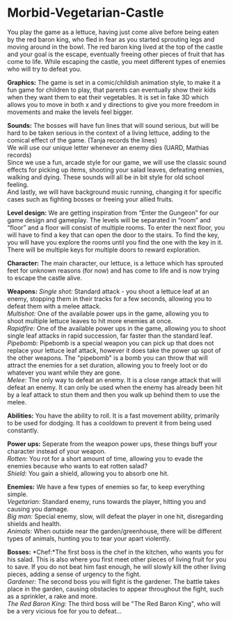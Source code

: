 # Morbid-Vegetarian-Castle

You play the game as a lettuce, having just come alive before being eaten by the red baron king, who fled in fear as you started sprouting legs and moving around in the bowl. The red baron king lived at the top of the castle and your goal is the escape, eventually freeing other pieces of fruit that has come to life. 
While escaping the castle, you meet different types of enemies who will try to defeat you.


**Graphics:** 
The game is set in a comic/childish animation style, to make it a fun game for children to play, that parents can eventually show their kids when they want them to eat their vegetables. It is set in fake 3D which allows you to move in both x and y directions to give you more freedom in movements and make the levels feel bigger.

**Sounds:**
The bosses will have fun lines that will sound serious, but will be hard to be taken serious in the context of a living lettuce, adding to the comical effect of the game. (Tanja records the lines)                                      
We will use our unique letter whenever an enemy dies (UARD, Mathias records)                                      
Since we use a fun, arcade style for our game, we will use the classic sound effects for picking up items, shooting your salad leaves, defeating enemies, walking and dying. These sounds will all be in bit style for old school feeling.                                      
And lastly, we will have background music running, changing it for specific cases such as fighting bosses or freeing your allied fruits.

**Level design:**
We are getting inspiration from “Enter the Gungeon” for our game design and gameplay. The levels will be separated in “room” and “floor” and a floor will consist of multiple rooms. To enter the next floor, you will have to find a key that can open the door to the stairs. To find the key, you will have you explore the rooms until you find the one with the key in it. There will be multiple keys for multiple doors to reward exploration. 

**Character:**
The main character, our lettuce, is a lettuce which has sprouted feet for unknown reasons (for now) and has come to life and is now trying to escape the castle alive.

**Weapons:**
*Single shot:* Standard attack - you shoot a lettuce leaf at an enemy, stopping them in their tracks for a few seconds, allowing you to defeat them with a melee attack.                                                    
*Multishot:* One of the available power ups in the game, allowing you to shoot multiple lettuce leaves to hit more enemies at once.                                      
*Rapidfire:* One of the available power ups in the game, allowing you to shoot single leaf attacks in rapid succession, far faster than the standard leaf.                                      
*Pipebomb:* Pipebomb is a special weapon you can pick up that does not replace your lettuce leaf attack, however it does take the power up spot of the other weapons. The "pipebomb" is a bomb you can throw that will attract the enemies for a set duration, allowing you to freely loot or do whatever you want while they are gone.                                      
*Melee:* The only way to defeat an enemy. It is a close range attack that will defeat an enemy. It can only be used when the enemy has already been hit by a leaf attack to stun them and then you walk up behind them to use the melee.

**Abilities:**
You have the ability to roll. It is a fast movement ability, primarily to be used for dodging. It has a cooldown to prevent it from being used constantly.

**Power ups:**
Seperate from the weapon power ups, these things buff your character instead of your weapon.                                      
*Rotten:* You rot for a short amount of time, allowing you to evade the enemies because who wants to eat rotten salad?                                      
*Shield:* You gain a shield, allowing you to absorb one hit.

**Enemies:**
We have a few types of enemies so far, to keep everything simple.                                      
*Vegetarian:* Standard enemy, runs towards the player, hitting you and causing you damage.                                      
*Big man:* Special enemy, slow, will defeat the player in one hit, disregarding shields and health.                                      
*Animals:* When outside near the garden/greenhouse, there will be different types of animals, hunting you to tear your apart violently.                                      

**Bosses:**
*Chef:*The first boss is the chef in the kitchen, who wants you for his salad. This is also where you first meet other pieces of living fruit for you to save. If you do not beat him fast enough, he will slowly kill the other living pieces, adding a sense of urgency to the fight.                                      
*Gardener:* The second boss you will fight is the gardener. The battle takes place in the garden, causing obstacles to appear throughout the fight, such as a sprinkler, a rake and more.                                            
*The Red Baron King:* The third boss will be "The Red Baron King", who will be a very vicious foe for you to defeat...
